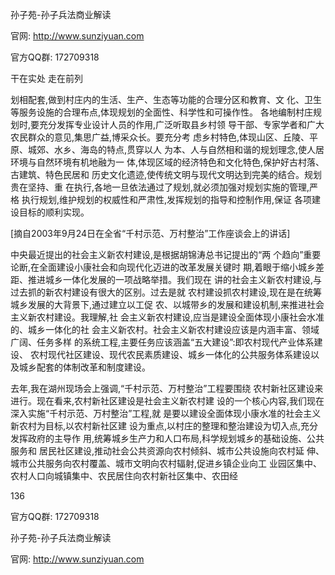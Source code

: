 孙子苑-孙子兵法商业解读

官网: http://www.sunziyuan.com

官方QQ群: 172709318

干在实处 走在前列

划相配套,做到村庄内的生活、生产、生态等功能的合理分区和教育、文
化、卫生等服务设施的合理布点,体现规划的全面性、科学性和可操作性。
各地编制村庄规划时,要充分发挥专业设计人员的作用,广泛听取县乡村领
导干部、专家学者和广大农民群众的意见,集思广益,博采众长。要充分考
虑乡村特色,体现山区、丘陵、平原、城郊、水乡、海岛的特点,贯穿以人
为本、人与自然相和谐的规划理念,使人居环境与自然环境有机地融为一
体,体现区域的经济特色和文化特色,保护好古村落、古建筑、特色民居和
历史文化遗迹,使传统文明与现代文明达到完美的结合。规划贵在坚持、重
在执行,各地一旦依法通过了规划,就必须加强对规划实施的管理,严格
执行规划,维护规划的权威性和严肃性,发挥规划的指导和控制作用,保证
各项建设目标的顺利实现。

[摘自2003年9月24日在全省“千村示范、万村整治”工作座谈会上的讲话]

中央最近提出的社会主义新农村建设,是根据胡锦涛总书记提出的“两
个趋向”重要论断,在全面建设小康社会和向现代化迈进的改革发展关键时
期,着眼于缩小城乡差距、推进城乡一体化发展的一项战略举措。我们现在
讲的社会主义新农村建设,与过去抓的新农村建设有很大的区别。过去是就
农村建设抓农村建设,现在是在统筹城乡发展的大背景下,通过建立以工促
农、以城带乡的发展和建设机制,来推进社会主义新农村建设。我理解,社
会主义新农村建设,应当是建设全面体现小康社会水准的、城乡一体化的社
会主义新农村。社会主义新农村建设应该是内涵丰富、领域广阔、任务多样
的系统工程,主要任务应该涵盖“五大建设”:即农村现代产业体系建设、
农村现代社区建设、现代农民素质建设、城乡一体化的公共服务体系建设以
及城乡配套的体制改革和制度建设。

去年,我在湖州现场会上强调,“千村示范、万村整治”工程要围绕
农村新社区建设来进行。现在看来,农村新社区建设是社会主义新农村建
设的一个核心内容,我们现在深入实施“千村示范、万村整治”工程,就
是要以建设全面体现小康水准的社会主义新农村为目标,以农村新社区建
设为重点,以村庄的整理和整治建设为切入点,充分发挥政府的主导作
用,统筹城乡生产力和人口布局,科学规划城乡的基础设施、公共服务和
居民社区建设,推动社会公共资源向农村倾斜、城市公共设施向农村延
伸、城市公共服务向农村覆盖、城市文明向农村辐射,促进乡镇企业向工
业园区集中、农村人口向城镇集中、农民居住向农村新社区集中、农田经

136

官方QQ群: 172709318

孙子苑-孙子兵法商业解读

官网: http://www.sunziyuan.com